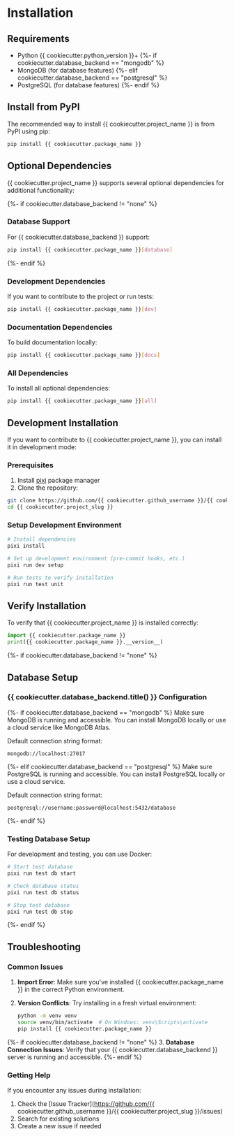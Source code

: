 # Installation

## Requirements

- Python {{ cookiecutter.python_version }}+
{%- if cookiecutter.database_backend == "mongodb" %}
- MongoDB (for database features)
{%- elif cookiecutter.database_backend == "postgresql" %}
- PostgreSQL (for database features)
{%- endif %}

## Install from PyPI

The recommended way to install {{ cookiecutter.project_name }} is from PyPI using pip:

```bash
pip install {{ cookiecutter.package_name }}
```

## Optional Dependencies

{{ cookiecutter.project_name }} supports several optional dependencies for additional functionality:

{%- if cookiecutter.database_backend != "none" %}
### Database Support

For {{ cookiecutter.database_backend }} support:

```bash
pip install {{ cookiecutter.package_name }}[database]
```
{%- endif %}

### Development Dependencies

If you want to contribute to the project or run tests:

```bash
pip install {{ cookiecutter.package_name }}[dev]
```

### Documentation Dependencies

To build documentation locally:

```bash
pip install {{ cookiecutter.package_name }}[docs]
```

### All Dependencies

To install all optional dependencies:

```bash
pip install {{ cookiecutter.package_name }}[all]
```

## Development Installation

If you want to contribute to {{ cookiecutter.project_name }}, you can install it in development mode:

### Prerequisites

1. Install [pixi](https://pixi.sh) package manager
2. Clone the repository:

```bash
git clone https://github.com/{{ cookiecutter.github_username }}/{{ cookiecutter.project_slug }}.git
cd {{ cookiecutter.project_slug }}
```

### Setup Development Environment

```bash
# Install dependencies
pixi install

# Set up development environment (pre-commit hooks, etc.)
pixi run dev setup

# Run tests to verify installation
pixi run test unit
```

## Verify Installation

To verify that {{ cookiecutter.project_name }} is installed correctly:

```python
import {{ cookiecutter.package_name }}
print({{ cookiecutter.package_name }}.__version__)
```

{%- if cookiecutter.database_backend != "none" %}

## Database Setup

### {{ cookiecutter.database_backend.title() }} Configuration

{%- if cookiecutter.database_backend == "mongodb" %}
Make sure MongoDB is running and accessible. You can install MongoDB locally or use a cloud service like MongoDB Atlas.

Default connection string format:
```
mongodb://localhost:27017
```
{%- elif cookiecutter.database_backend == "postgresql" %}
Make sure PostgreSQL is running and accessible. You can install PostgreSQL locally or use a cloud service.

Default connection string format:
```
postgresql://username:password@localhost:5432/database
```
{%- endif %}

### Testing Database Setup

For development and testing, you can use Docker:

```bash
# Start test database
pixi run test db start

# Check database status
pixi run test db status

# Stop test database
pixi run test db stop
```
{%- endif %}

## Troubleshooting

### Common Issues

1. **Import Error**: Make sure you've installed {{ cookiecutter.package_name }} in the correct Python environment.

2. **Version Conflicts**: Try installing in a fresh virtual environment:
   ```bash
   python -m venv venv
   source venv/bin/activate  # On Windows: venv\Scripts\activate
   pip install {{ cookiecutter.package_name }}
   ```

{%- if cookiecutter.database_backend != "none" %}
3. **Database Connection Issues**: Verify that your {{ cookiecutter.database_backend }} server is running and accessible.
{%- endif %}

### Getting Help

If you encounter any issues during installation:

1. Check the [Issue Tracker](https://github.com/{{ cookiecutter.github_username }}/{{ cookiecutter.project_slug }}/issues)
2. Search for existing solutions
3. Create a new issue if needed